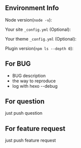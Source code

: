 <!--
Thank you for reporting an issue. For general issues/bugs, please view https://hexo.io/docs/troubleshooting.html .
Before you submit your issue, please provide the following information as much as possible.
-->

## Environment Info

Node version(`node -v`):

Your site `_config.yml` (Optional):

Your theme `_config.yml` (Optional): 

Plugin version(`npm ls --depth 0`): 

## For BUG

- BUG description
- the way to reproduce
- log with hexo <command> --debug

## For question

just push question

## For feature request

just push feature request
